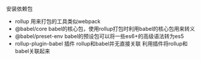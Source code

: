 安装依赖包
- rollup  用来打包的工具类似webpack
- @babel/core  babel的核心包，使用rollup打包时利用babel的核心包用来转义
- @babel/preset-env babel的预设包可以将一些es6+的高级语法转为es5
- rollup-plugin-babel 插件 rollup和babel并无直接关联 利用插件将rollup和babel关联起来